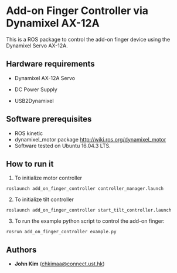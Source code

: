 # Add-on Finger Controller via Dynamixel AX-12A 

This is a ROS package to control the add-on finger device using the Dynamixel Servo AX-12A.

## Hardware requirements
- Dynamixel AX-12A Servo

- DC Power Supply

- USB2Dynamixel

## Software prerequisites
- ROS kinetic 
- dynamixel_motor package <http://wiki.ros.org/dynamixel_motor> 
- Software tested on Ubuntu 16.04.3 LTS.

## How to run it
1. To initialize motor controller
```
roslaunch add_on_finger_controller controller_manager.launch
```
2. To initialize tilt controller
```
roslaunch add_on_finger_controller start_tilt_controller.launch 
```

3. To run the example python script to control the add-on finger:
```
rosrun add_on_finger_controller example.py
```

## Authors

* **John Kim** (chkimaa@connect.ust.hk)
